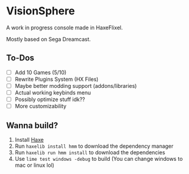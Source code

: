 # VisionSphere

A work in progress console made in HaxeFlixel.

Mostly based on Sega Dreamcast.

## To-Dos
* [ ] Add 10 Games (5/10)
* [ ] Rewrite Plugins System (HX Files)
* [ ] Maybe better modding support (addons/libraries)
* [ ] Actual working keybinds menu
* [ ] Possibly optimize stuff idk??
* [ ] More customizability

## Wanna build?

1. Install [Haxe](https://haxe.org/download/)
2. Run `haxelib install hmm` to download the dependency manager
3. Run `haxelib run hmm install` to download the dependencies
4. Use `lime test windows -debug` to build (You can change windows to mac or linux lol)